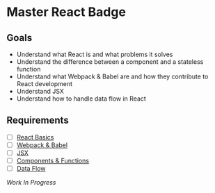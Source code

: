 # Master React Badge

## Goals

- Understand what React is and what problems it solves
- Understand the difference between a component and a stateless function
- Understand what Webpack & Babel are and how they contribute to React development
- Understand JSX
- Understand how to handle data flow in React

## Requirements

- [ ] [React Basics](#)
- [ ] [Webpack & Babel](#)
- [ ] [JSX](#)
- [ ] [Components & Functions](#)
- [ ] [Data Flow](#)

*Work In Progress*